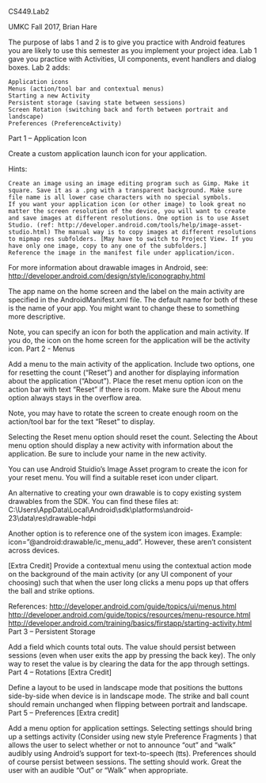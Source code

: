 CS449.Lab2

UMKC Fall 2017, Brian Hare

The purpose of labs 1 and 2 is to give you practice with Android features you are likely to use this semester as you implement your project idea. Lab 1 gave you practice with Activities, UI components, event handlers and dialog boxes. Lab 2 adds:

    Application icons
    Menus (action/tool bar and contextual menus)
    Starting a new Activity
    Persistent storage (saving state between sessions)
    Screen Rotation (switching back and forth between portrait and landscape)
    Preferences (PreferenceActivity)

Part 1 – Application Icon

Create a custom application launch icon for your application.

Hints:

    Create an image using an image editing program such as Gimp. Make it square. Save it as a .png with a transparent background. Make sure file name is all lower case characters with no special symbols.
    If you want your application icon (or other image) to look great no matter the screen resolution of the device, you will want to create and save images at different resolutions. One option is to use Asset Studio. (ref: http://developer.android.com/tools/help/image-asset-studio.html) The manual way is to copy images at different resolutions to mipmap res subfolders. [May have to switch to Project View. If you have only one image, copy to any one of the subfolders.]
    Reference the image in the manifest file under application/icon.

For more information about drawable images in Android, see: http://developer.android.com/design/style/iconography.html

The app name on the home screen and the label on the main activity are specified in the AndroidManifest.xml file. The default name for both of these is the name of your app. You might want to change these to something more descriptive.

Note, you can specify an icon for both the application and main activity. If you do, the icon on the home screen for the application will be the activity icon.
Part 2 - Menus

Add a menu to the main activity of the application. Include two options, one for resetting the count (“Reset”) and another for displaying information about the application (“About”). Place the reset menu option icon on the action bar with text “Reset” if there is room. Make sure the About menu option always stays in the overflow area.

Note, you may have to rotate the screen to create enough room on the action/tool bar for the text “Reset” to display.

Selecting the Reset menu option should reset the count. Selecting the About menu option should display a new activity with information about the application. Be sure to include your name in the new activity.

You can use Android Stuidio’s Image Asset program to create the icon for your reset menu. You will find a suitable reset icon under clipart.

An alternative to creating your own drawable is to copy existing system drawables from the SDK. You can find these files at: C:\Users<user name>\AppData\Local\Android\sdk\platforms\android-23\data\res\drawable-hdpi

Another option is to reference one of the system icon images. Example: icon=”@android:drawable/ic_menu_add”. However, these aren’t consistent across devices.

[Extra Credit] Provide a contextual menu using the contextual action mode on the background of the main activity (or any UI component of your choosing) such that when the user long clicks a menu pops up that offers the ball and strike options.

References:
http://developer.android.com/guide/topics/ui/menus.html
http://developer.android.com/guide/topics/resources/menu-resource.html
http://developer.android.com/training/basics/firstapp/starting-activity.html
Part 3 – Persistent Storage

Add a field which counts total outs. The value should persist between sessions (even when user exits the app by pressing the back key). The only way to reset the value is by clearing the data for the app through settings.
Part 4 – Rotations [Extra Credit]

Define a layout to be used in landscape mode that positions the buttons side-by-side when device is in landscape mode. The strike and ball count should remain unchanged when flipping between portrait and landscape.
Part 5 – Preferences [Extra credit]

Add a menu option for application settings. Selecting settings should bring up a settings activity (Consider using new style Preference Fragments ) that allows the user to select whether or not to announce “out” and “walk” audibly using Android’s support for text-to-speech (tts). Preferences should of course persist between sessions. The setting should work. Great the user with an audible “Out” or “Walk” when appropriate.
